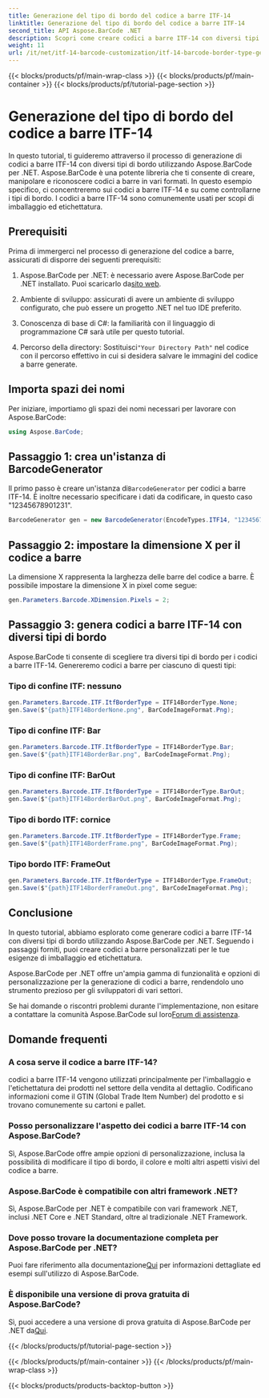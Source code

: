 ```yaml
---
title: Generazione del tipo di bordo del codice a barre ITF-14
linktitle: Generazione del tipo di bordo del codice a barre ITF-14
second_title: API Aspose.BarCode .NET
description: Scopri come creare codici a barre ITF-14 con diversi tipi di bordo utilizzando Aspose.BarCode per .NET. Personalizza facilmente il tuo imballaggio ed etichettatura.
weight: 11
url: /it/net/itf-14-barcode-customization/itf-14-barcode-border-type-generation/
---
```


{{< blocks/products/pf/main-wrap-class >}}
{{< blocks/products/pf/main-container >}}
{{< blocks/products/pf/tutorial-page-section >}}

# Generazione del tipo di bordo del codice a barre ITF-14


In questo tutorial, ti guideremo attraverso il processo di generazione di codici a barre ITF-14 con diversi tipi di bordo utilizzando Aspose.BarCode per .NET. Aspose.BarCode è una potente libreria che ti consente di creare, manipolare e riconoscere codici a barre in vari formati. In questo esempio specifico, ci concentreremo sui codici a barre ITF-14 e su come controllarne i tipi di bordo. I codici a barre ITF-14 sono comunemente usati per scopi di imballaggio ed etichettatura.

## Prerequisiti

Prima di immergerci nel processo di generazione del codice a barre, assicurati di disporre dei seguenti prerequisiti:

1.  Aspose.BarCode per .NET: è necessario avere Aspose.BarCode per .NET installato. Puoi scaricarlo da[sito web](https://releases.aspose.com/barcode/net/).

2. Ambiente di sviluppo: assicurati di avere un ambiente di sviluppo configurato, che può essere un progetto .NET nel tuo IDE preferito.

3. Conoscenza di base di C#: la familiarità con il linguaggio di programmazione C# sarà utile per questo tutorial.

4.  Percorso della directory: Sostituisci`"Your Directory Path"` nel codice con il percorso effettivo in cui si desidera salvare le immagini del codice a barre generate.

## Importa spazi dei nomi

Per iniziare, importiamo gli spazi dei nomi necessari per lavorare con Aspose.BarCode:

```csharp
using Aspose.BarCode;
```

## Passaggio 1: crea un'istanza di BarcodeGenerator

 Il primo passo è creare un'istanza di`BarcodeGenerator` per codici a barre ITF-14. È inoltre necessario specificare i dati da codificare, in questo caso "12345678901231".

```csharp
BarcodeGenerator gen = new BarcodeGenerator(EncodeTypes.ITF14, "12345678901231");
```

## Passaggio 2: impostare la dimensione X per il codice a barre

La dimensione X rappresenta la larghezza delle barre del codice a barre. È possibile impostare la dimensione X in pixel come segue:

```csharp
gen.Parameters.Barcode.XDimension.Pixels = 2;
```

## Passaggio 3: genera codici a barre ITF-14 con diversi tipi di bordo

Aspose.BarCode ti consente di scegliere tra diversi tipi di bordo per i codici a barre ITF-14. Genereremo codici a barre per ciascuno di questi tipi:

### Tipo di confine ITF: nessuno

```csharp
gen.Parameters.Barcode.ITF.ItfBorderType = ITF14BorderType.None;
gen.Save($"{path}ITF14BorderNone.png", BarCodeImageFormat.Png);
```

### Tipo di confine ITF: Bar

```csharp
gen.Parameters.Barcode.ITF.ItfBorderType = ITF14BorderType.Bar;
gen.Save($"{path}ITF14BorderBar.png", BarCodeImageFormat.Png);
```

### Tipo di confine ITF: BarOut

```csharp
gen.Parameters.Barcode.ITF.ItfBorderType = ITF14BorderType.BarOut;
gen.Save($"{path}ITF14BorderBarOut.png", BarCodeImageFormat.Png);
```

### Tipo di bordo ITF: cornice

```csharp
gen.Parameters.Barcode.ITF.ItfBorderType = ITF14BorderType.Frame;
gen.Save($"{path}ITF14BorderFrame.png", BarCodeImageFormat.Png);
```

### Tipo bordo ITF: FrameOut

```csharp
gen.Parameters.Barcode.ITF.ItfBorderType = ITF14BorderType.FrameOut;
gen.Save($"{path}ITF14BorderFrameOut.png", BarCodeImageFormat.Png);
```

## Conclusione

In questo tutorial, abbiamo esplorato come generare codici a barre ITF-14 con diversi tipi di bordo utilizzando Aspose.BarCode per .NET. Seguendo i passaggi forniti, puoi creare codici a barre personalizzati per le tue esigenze di imballaggio ed etichettatura.

Aspose.BarCode per .NET offre un'ampia gamma di funzionalità e opzioni di personalizzazione per la generazione di codici a barre, rendendolo uno strumento prezioso per gli sviluppatori di vari settori.

 Se hai domande o riscontri problemi durante l'implementazione, non esitare a contattare la comunità Aspose.BarCode sul loro[Forum di assistenza](https://forum.aspose.com/c/barcode/13).

## Domande frequenti

### A cosa serve il codice a barre ITF-14?
codici a barre ITF-14 vengono utilizzati principalmente per l'imballaggio e l'etichettatura dei prodotti nel settore della vendita al dettaglio. Codificano informazioni come il GTIN (Global Trade Item Number) del prodotto e si trovano comunemente su cartoni e pallet.

### Posso personalizzare l'aspetto dei codici a barre ITF-14 con Aspose.BarCode?
Sì, Aspose.BarCode offre ampie opzioni di personalizzazione, inclusa la possibilità di modificare il tipo di bordo, il colore e molti altri aspetti visivi del codice a barre.

### Aspose.BarCode è compatibile con altri framework .NET?
Sì, Aspose.BarCode per .NET è compatibile con vari framework .NET, inclusi .NET Core e .NET Standard, oltre al tradizionale .NET Framework.

### Dove posso trovare la documentazione completa per Aspose.BarCode per .NET?
 Puoi fare riferimento alla documentazione[Qui](https://reference.aspose.com/barcode/net/) per informazioni dettagliate ed esempi sull'utilizzo di Aspose.BarCode.

### È disponibile una versione di prova gratuita di Aspose.BarCode?
Sì, puoi accedere a una versione di prova gratuita di Aspose.BarCode per .NET da[Qui](https://releases.aspose.com/).

{{< /blocks/products/pf/tutorial-page-section >}}

{{< /blocks/products/pf/main-container >}}
{{< /blocks/products/pf/main-wrap-class >}}

{{< blocks/products/products-backtop-button >}}
